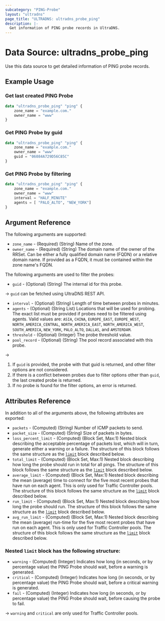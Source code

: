 ```yaml
---
subcategory: "PING-Probe"
layout: "ultradns"
page_title: "ULTRADNS: ultradns_probe_ping"
description: |-
  Get information of PING probe records in UltraDNS.
---
```


# Data Source: ultradns_probe_ping

Use this data source to get detailed information of PING probe records.

## Example Usage

### Get last created PING Probe

```terraform
data "ultradns_probe_ping" "ping" {
    zone_name = "example.com."
    owner_name = "www"
}
```

### Get PING Probe by guid

```terraform
data "ultradns_probe_ping" "ping" {
    zone_name = "example.com."
    owner_name = "www"
    guid = "06084A729D56C85C"
}
```

### Get PING Probe by filtering

```terraform
data "ultradns_probe_ping" "ping" {
    zone_name = "example.com."
    owner_name = "www"
    interval = "HALF_MINUTE"
	agents = [ "PALO_ALTO", "NEW_YORK"]
}
```

## Argument Reference

The following arguments are supported:

* `zone_name` - (Required) (String) Name of the zone.
* `owner_name` - (Required) (String) The domain name of the owner of the RRSet. Can be either a fully qualified domain name (FQDN) or a relative domain name. If provided as a FQDN, it must be contained within the zone name's FQDN.

The following arguments are used to filter the probes:

* `guid` - (Optional) (String) The internal id for this probe.

-> `guid` can be fetched using UltraDNS REST API.

* `interval` - (Optional) (String) Length of time between probes in minutes.
* `agents` - (Optional) (String List) Locations that will be used for probing. The exact list must be provided if probes need to be filtered using agents. Valid values are: `ASIA`, `CHINA`, `EUROPE_EAST`, `EUROPE_WEST`, `NORTH_AMERICA_CENTRAL`, `NORTH_AMERICA_EAST`, `NORTH_AMERICA_WEST`, `SOUTH_AMERICA`, `NEW_YORK`, `PALO_ALTO`, `DALLAS`, and `AMSTERDAM`.
* `threshold` - (Optional) (Integer) The probe threshold value.
* `pool_record` - (Optional) (String) The pool record associated with this probe.

->
1) If `guid` is provided, the probe with that guid is returned, and other filter options are not considered.</br>
2) If there is a conflict between probes due to filter options other than `guid`, the last created probe is returned.</br>
3) If no probe is found for the filter options, an error is returned.  

## Attributes Reference

In addition to all of the arguments above, the following attributes are exported:

* `packets` - (Computed) (String) Number of ICMP packets to send.
* `packet_size` - (Computed) (String) Size of packets in bytes.
* `loss_percent_limit` - (Computed) (Block Set, Max:1) Nested block describing the acceptable percentage of packets lost, which will in turn, generate either a warning or a failure. The structure of this block follows the same structure as the <a href="#nested-limit-block-has-the-following-structure">`limit`</a> block described below.
* `total_limit` - (Computed) (Block Set, Max:1) Nested block describing how long the probe should run in total for all pings. The structure of this block follows the same structure as the <a href="#nested-limit-block-has-the-following-structure">`limit`</a> block described below.
* `average_limit` - (Computed) (Block Set, Max:1) Nested block describing the mean (average) time to connect for the five most recent probes that have run on each agent. This is only used for Traffic Controller pools. The structure of this block follows the same structure as the <a href="#nested-limit-block-has-the-following-structure">`limit`</a> block described below.
* `run_limit` - (Computed) (Block Set, Max:1) Nested block describing how long the probe should run. The structure of this block follows the same structure as the <a href="#nested-limit-block-has-the-following-structure">`limit`</a> block described below.
* `avg_run_limit` - (Computed) (Block Set, Max:1) Nested block describing the mean (average) run-time for the five most recent probes that have run on each agent. This is only used for Traffic Controller pools. The structure of this block follows the same structure as the <a href="#nested-limit-block-has-the-following-structure">`limit`</a> block described below.

### Nested `limit` block has the following structure:

* `warning` - (Computed) (Integer) Indicates how long (in seconds, or by percentage value) the PING Probe should wait, before a warning is generated.
* `critical` - (Computed) (Integer) Indicates how long (in seconds, or by percentage value) the PING  Probe should wait, before a critical warning is generated.
* `fail` - (Computed) (Integer) Indicates how long (in seconds, or by percentage value) the PING Probe should wait, before causing the probe to fail.

-> `warning` and `critical` are only used for Traffic Controller pools.


